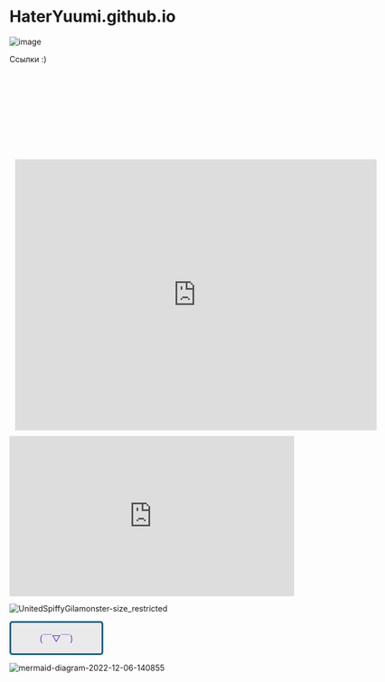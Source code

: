 # HaterYuumi.github.io

![image](https://webanetlabs.net/ng2013/ng13.gif)

Ссылки :)

<div class="cleanslate w24tz-current-time w24tz-middle" style="display: inline-block !important; visibility: hidden !important; min-width:300px !important; min-height:145px !important;"><p><a href="//24timezones.com/%D0%9D%D0%BE%D0%B2%D0%BE%D1%81%D0%B8%D0%B1%D0%B8%D1%80%D1%81%D0%BA/%D0%B2%D1%80%D0%B5%D0%BC%D1%8F" style="text-decoration: none" class="clock24" id="tz24-1670912146-c1375-eyJob3VydHlwZSI6MTIsInNob3dkYXRlIjoiMSIsInNob3dzZWNvbmRzIjoiMCIsImNvbnRhaW5lcl9pZCI6ImNsb2NrX2Jsb2NrX2NiNjM5ODE4OTI1NWMxMiIsInR5cGUiOiJkYiIsImxhbmciOiJydSJ9" title="точное время Новосибирск" target="_blank" rel="nofollow">Текущее время в Томске</a></p><div id="clock_block_cb6398189255c12"></div></div>
<script type="text/javascript" src="//w.24timezones.com/l.js" async></script>

<div style="width: 640px; height: 480px; margin: 10px; position: relative;"><iframe allowfullscreen frameborder="0" style="width:640px; height:480px" src="https://lucid.app/documents/embedded/aa67daf8-8b9f-4b2e-a9ef-57c278a773a1" id="jIJ9815C4aVv"></iframe></div>

<div style="width: 100%;"><div style="position: relative; padding-bottom: 56.25%; padding-top: 0; height: 0;"><iframe title="hggghg" frameborder="0" width="864" height="486" style="position: absolute; top: 0; left: 0; width: 100%; height: 100%;" src="https://view.genial.ly/637337ab53da840018858faf" type="text/html" allowscriptaccess="always" allowfullscreen="true" scrolling="yes" allownetworking="all"></iframe> </div> </div>

![UnitedSpiffyGilamonster-size_restricted](https://user-images.githubusercontent.com/114468482/201854037-00e2c1df-7045-4b1e-941d-6be7cca00fde.gif)

<style>
.button_1670306581841 {
    display: inline-block !important;
    text-decoration: none !important;
    background-color: #eaeaea !important;
    color: #663add !important;
    border: 3px solid #006089 !important;
    border-radius: 5px !important;
    font-size: 16px !important;
    padding: 15px 50px !important; 
    transition: all 0.8s ease !important;
}
.button_1670306581841:hover{
    text-decoration: none !important; 
    background-color: #006089 !important;
    color: #ffeded !important;
    border-color: #006089 !important;
}
</style>
<a href="https://github.com/HaterYuumi" class="button_1670306581841" target="_blank">
  (￣▽￣)
</a>

![mermaid-diagram-2022-12-06-140855](https://user-images.githubusercontent.com/114468482/205844730-55aef6c9-19e3-4b22-8978-7a2693e6a2ee.png)
